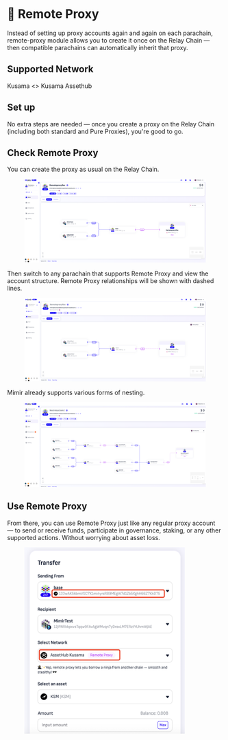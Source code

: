 # 🛜 Remote Proxy

Instead of setting up proxy accounts again and again on each parachain, remote-proxy module allows you to create it once on the Relay Chain — then compatible parachains can automatically inherit that proxy.

## Supported Network

Kusama <> Kusama Assethub

## Set up

No extra steps are needed — once you create a proxy on the Relay Chain (including both standard and Pure Proxies), you're good to go.

## Check Remote Proxy

You can create the proxy as usual on the Relay Chain.

<figure><img src=".gitbook/assets/image (59).png" alt=""><figcaption></figcaption></figure>

Then switch to any parachain that supports Remote Proxy and view the account structure. Remote Proxy relationships will be shown with dashed lines.

<figure><img src=".gitbook/assets/image (61).png" alt=""><figcaption></figcaption></figure>

Mimir already supports various forms of nesting.

<figure><img src=".gitbook/assets/image (62).png" alt=""><figcaption></figcaption></figure>

## Use Remote Proxy

From there, you can use Remote Proxy just like any regular proxy account — to send or receive funds, participate in governance, staking, or any other supported actions. Without worrying about asset loss.

<figure><img src=".gitbook/assets/image.png" alt="" width="375"><figcaption></figcaption></figure>

